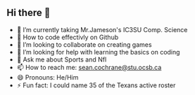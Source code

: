 ## Hi there 👋


- 🔭 I’m currently taking Mr.Jameson's IC3SU Comp. Science 
- 🌱 How to code effectivly on Github
- 👯 I’m looking to collaborate on creating games
- 🤔 I’m looking for help with learning the basics on coding
- 💬 Ask me about Sports and Nfl
- 📫 How to reach me: sean.cochrane@stu.ocsb.ca
- 😄 Pronouns: He/Him
- ⚡ Fun fact: I could name 35 of the Texans active roster 

